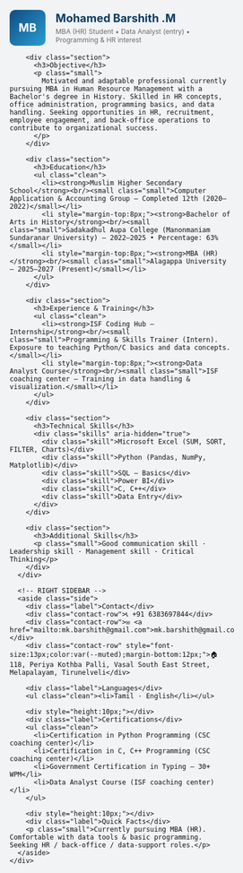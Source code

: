 <!doctype html>
<html lang="ta">
<head>
  <meta charset="utf-8" />
  <meta name="viewport" content="width=device-width, initial-scale=1" />
  <title>Mohamed Barshith .M — Resume</title>
  <style>
    :root{
      --accent:#0f4c81;
      --muted:#6b6b6b;
      --card-bg:#ffffff;
      --page-bg:#f1f3f5;
      --max-width:1000px;
      font-family: system-ui, -apple-system, "Segoe UI", Roboto, "Noto Sans", "Helvetica Neue", Arial;
    }
    html,body{height:100%;margin:0;background:var(--page-bg);color:#111;}
    .wrap{
      max-width:var(--max-width);
      margin:28px auto;
      padding:22px;
    }

    /* Card */
    .resume{
      background:linear-gradient(180deg, rgba(255,255,255,0.98), rgba(255,255,255,0.98));
      box-shadow:0 6px 18px rgba(16,24,40,0.08);
      border-radius:14px;
      overflow:hidden;
      display:grid;
      grid-template-columns: 1fr 320px; /* desktop two-column */
      gap:0;
    }

    /* Left main column */
    .main{
      padding:28px 30px;
    }
    .heading{
      display:flex;
      gap:18px;
      align-items:center;
      margin-bottom:6px;
    }
    .avatar{
      width:64px;height:64px;border-radius:10px;
      background:linear-gradient(135deg,var(--accent),#2b9dd4);
      display:flex;align-items:center;justify-content:center;color:#fff;font-weight:700;
      font-size:20px;flex:0 0 64px;
    }
    .name{
      font-size:20px;font-weight:700;color:#0b3b61;
    }
    .sub{
      font-size:12px;color:var(--muted);margin-top:4px;
    }

    h3{margin:18px 0 8px;font-size:14px;color:#0b3b61;}
    p.small{font-size:13px;color:var(--muted);margin:0 0 10px;line-height:1.45;}

    .section{
      margin-top:12px;
      border-top:1px solid rgba(15,20,30,0.04);
      padding-top:12px;
    }

    /* Right sidebar */
    .side{
      background:#fafcff;
      padding:22px;
      border-left:1px solid rgba(15,20,30,0.03);
      min-width:240px;
    }
    .contact-row{display:flex;gap:8px;align-items:center;margin-bottom:8px;font-size:13px;color:var(--muted);}
    .label{font-weight:600;color:#0b3b61;font-size:13px;margin-bottom:6px;}

    ul.clean{list-style:none;padding:0;margin:0;}
    ul.clean li{margin:6px 0;font-size:13px;color:var(--muted);line-height:1.35;}

    /* Skills grid */
    .skills{display:flex;flex-wrap:wrap;gap:8px;}
    .skill{background:rgba(11,59,97,0.06);padding:6px 10px;border-radius:999px;font-size:12px;color:#0b3b61;}

    /* Responsive rules */
    @media (max-width:880px){
      .resume{grid-template-columns:1fr;box-shadow:none;border-radius:10px;}
      .side{order:2;border-left:0;border-top:1px solid rgba(15,20,30,0.03);}
      .main{order:1;padding:20px;}
      .wrap{padding:14px;}
      .avatar{width:56px;height:56px;font-size:18px}
    }

    /* Small tweaks for very small screens */
    @media (max-width:420px){
      .name{font-size:18px}
      .side{padding:16px}
      .main{padding:16px}
    }
  </style>
</head>
<body>
  <div class="wrap">
    <div class="resume" role="article" aria-label="Resume of Mohamed Barshith .M">
      <!-- LEFT -->
      <div class="main">
        <div class="heading">
          <div class="avatar">MB</div>
          <div>
            <div class="name">Mohamed Barshith .M</div>
            <div class="sub">MBA (HR) Student • Data Analyst (entry) • Programming & HR interest</div>
          </div>
        </div>

        <div class="section">
          <h3>Objective</h3>
          <p class="small">
            Motivated and adaptable professional currently pursuing MBA in Human Resource Management with a Bachelor's degree in History. Skilled in HR concepts, office administration, programming basics, and data handling. Seeking opportunities in HR, recruitment, employee engagement, and back-office operations to contribute to organizational success.
          </p>
        </div>

        <div class="section">
          <h3>Education</h3>
          <ul class="clean">
            <li><strong>Muslim Higher Secondary School</strong><br/><small class="small">Computer Application & Accounting Group — Completed 12th (2020–2022)</small></li>
            <li style="margin-top:8px;"><strong>Bachelor of Arts in History</strong><br/><small class="small">Sadakadhul Aupa College (Manonmaniam Sundaranar University) — 2022–2025 • Percentage: 63%</small></li>
            <li style="margin-top:8px;"><strong>MBA (HR)</strong><br/><small class="small">Alagappa University — 2025–2027 (Present)</small></li>
          </ul>
        </div>

        <div class="section">
          <h3>Experience & Training</h3>
          <ul class="clean">
            <li><strong>ISF Coding Hub — Internship</strong><br/><small class="small">Programming & Skills Trainer (Intern). Exposure to teaching Python/C basics and data concepts.</small></li>
            <li style="margin-top:8px;"><strong>Data Analyst Course</strong><br/><small class="small">ISF coaching center — Training in data handling & visualization.</small></li>
          </ul>
        </div>

        <div class="section">
          <h3>Technical Skills</h3>
          <div class="skills" aria-hidden="true">
            <div class="skill">Microsoft Excel (SUM, SORT, FILTER, Charts)</div>
            <div class="skill">Python (Pandas, NumPy, Matplotlib)</div>
            <div class="skill">SQL — Basics</div>
            <div class="skill">Power BI</div>
            <div class="skill">C, C++</div>
            <div class="skill">Data Entry</div>
          </div>
        </div>

        <div class="section">
          <h3>Additional Skills</h3>
          <p class="small">Good communication skill · Leadership skill · Management skill · Critical Thinking</p>
        </div>
      </div>

      <!-- RIGHT SIDEBAR -->
      <aside class="side">
        <div class="label">Contact</div>
        <div class="contact-row">📞 +91 6383697844</div>
        <div class="contact-row">✉ <a href="mailto:mk.barshith@gmail.com">mk.barshith@gmail.com</a></div>
        <div class="contact-row" style="font-size:13px;color:var(--muted);margin-bottom:12px;">🏠 118, Periya Kothba Palli, Vasal South East Street, Melapalayam, Tirunelveli</div>

        <div class="label">Languages</div>
        <ul class="clean"><li>Tamil · English</li></ul>

        <div style="height:10px;"></div>
        <div class="label">Certifications</div>
        <ul class="clean">
          <li>Certification in Python Programming (CSC coaching center)</li>
          <li>Certification in C, C++ Programming (CSC coaching center)</li>
          <li>Government Certification in Typing — 30+ WPM</li>
          <li>Data Analyst Course (ISF coaching center)</li>
        </ul>

        <div style="height:10px;"></div>
        <div class="label">Quick Facts</div>
        <p class="small">Currently pursuing MBA (HR). Comfortable with data tools & basic programming. Seeking HR / back-office / data-support roles.</p>
      </aside>
    </div>
  </div>
</body>
</html>
